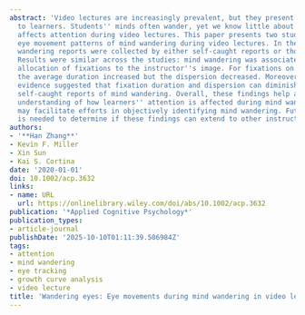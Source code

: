 ```yaml
---
abstract: 'Video lectures are increasingly prevalent, but they present challenges
  to learners. Students'' minds often wander, yet we know little about how mind wandering
  affects attention during video lectures. This paper presents two studies that examined
  eye movement patterns of mind wandering during video lectures. In the studies, mind
  wandering reports were collected by either self-caught reports or thought probes.
  Results were similar across the studies: mind wandering was associated with an increased
  allocation of fixations to the instructor''s image. For fixations on the slides,
  the average duration increased but the dispersion decreased. Moreover, preliminary
  evidence suggested that fixation duration and dispersion can diminish soon after
  self-caught reports of mind wandering. Overall, these findings help advance our
  understanding of how learners'' attention is affected during mind wandering and
  may facilitate efforts in objectively identifying mind wandering. Future research
  is needed to determine if these findings can extend to other instructional formats.'
authors:
- '**Han Zhang**'
- Kevin F. Miller
- Xin Sun
- Kai S. Cortina
date: '2020-01-01'
doi: 10.1002/acp.3632
links:
- name: URL
  url: https://onlinelibrary.wiley.com/doi/abs/10.1002/acp.3632
publication: '*Applied Cognitive Psychology*'
publication_types:
- article-journal
publishDate: '2025-10-10T01:11:39.506984Z'
tags:
- attention
- mind wandering
- eye tracking
- growth curve analysis
- video lecture
title: 'Wandering eyes: Eye movements during mind wandering in video lectures'
---
```

